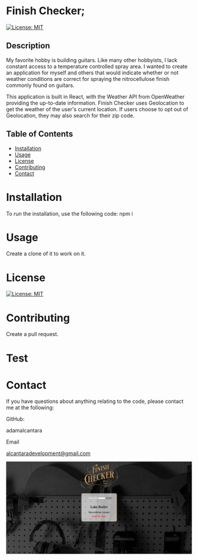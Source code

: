 # Finish Checker;
  [![License: MIT](https://img.shields.io/badge/License-MIT-yellow.svg)](https://opensource.org/licenses/MIT)

  ## Description 
My favorite hobby is building guitars. Like many other hobbyists, I lack constant access to a temperature controlled spray area. I wanted to create an application for myself and others that would indicate whether or not weather conditions are correct for spraying the nitrocellulose finish commonly found on guitars.

This application is built in React, with the Weather API from OpenWeather providing the up-to-date information. Finish Checker uses Geolocation to get the weather of the user's current location. If users choose to opt out of Geolocation, they may also search for their zip code.
  ## Table of Contents 

  * [Installation](#installation)
  * [Usage](#usage)
  * [License](#license)
  * [Contributing](#contributing)
  * [Contact](#contact)

  # Installation
  To run the installation, use the following code:
  npm i

  # Usage
  Create a clone of it to work on it.


  # License
  [![License: MIT](https://img.shields.io/badge/License-MIT-yellow.svg)](https://opensource.org/licenses/MIT)
  
  # Contributing
  Create a pull request.

  # Test
  

  # Contact
  If you have questions about anything relating to the code, please contact me at the following: 

  
  GitHub: 

  adamalcantara 

  Email 

  alcantaradevelopment@gmail.com 

  <img src="./1.png">

  
